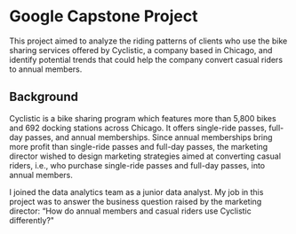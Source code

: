 # Google Capstone Project
This project aimed to analyze the riding patterns of clients who use the bike sharing services offered by Cyclistic, a company based in Chicago, and identify potential trends that could help the company convert casual riders to annual members.
## Background
Cyclistic is a bike sharing program which features more than 5,800 bikes and 692 docking stations across Chicago. It offers single-ride passes, full-day passes, and annual memberships. Since annual memberships bring more profit than single-ride passes and full-day passes, the marketing director wished to design marketing strategies aimed at converting casual riders, i.e., who purchase single-ride passes and full-day passes, into annual members.

I joined the data analytics team as a junior data analyst. My job in this project was to answer the business question raised by the marketing director: “How do annual members and casual riders use Cyclistic differently?"
